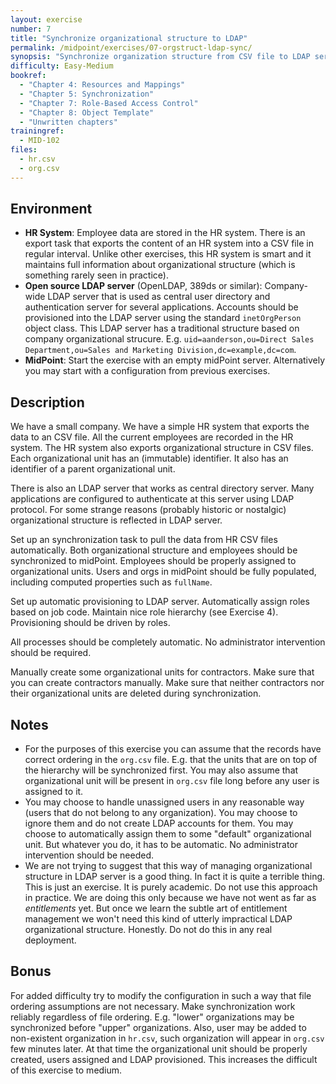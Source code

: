 ```yaml
---
layout: exercise
number: 7
title: "Synchronize organizational structure to LDAP"
permalink: /midpoint/exercises/07-orgstruct-ldap-sync/
synopsis: "Synchronize organization structure from CSV file to LDAP server."
difficulty: Easy-Medium
bookref:
  - "Chapter 4: Resources and Mappings"
  - "Chapter 5: Synchronization"
  - "Chapter 7: Role-Based Access Control"
  - "Chapter 8: Object Template"
  - "Unwritten chapters"
trainingref:
  - MID-102
files:
  - hr.csv
  - org.csv
---
```


## Environment

* **HR System**: Employee data are stored in the HR system. There is an export task that exports the content of an HR system into a CSV file in regular interval. Unlike other exercises, this HR system is smart and it maintains full information about organizational structure (which is something rarely seen in practice).
* **Open source LDAP server** (OpenLDAP, 389ds or similar): Company-wide LDAP server that is used as central user directory and authentication server for several applications. Accounts should be provisioned into the LDAP server using the standard `inetOrgPerson` object class. This LDAP server has a traditional structure based on company organizational strucure. E.g. `uid=aanderson,ou=Direct Sales Department,ou=Sales and Marketing Division,dc=example,dc=com`.
* **MidPoint**: Start the exercise with an empty midPoint server. Alternatively you may start with a configuration from previous exercises.

## Description

We have a small company. We have a simple HR system that exports the data to an CSV file. All the current employees are recorded in the HR system. The HR system also exports organizational structure in CSV files. Each organizational unit has an (immutable) identifier. It also has an identifier of a parent organizational unit.

There is also an LDAP server that works as central directory server. Many applications are configured to authenticate at this server using LDAP protocol. For some strange reasons (probably historic or nostalgic) organizational structure is reflected in LDAP server.

Set up an synchronization task to pull the data from HR CSV files automatically. Both organizational structure and employees should be synchronized to midPoint. Employees should be properly assigned to organizational units. Users and orgs in midPoint should be fully populated, including computed properties such as `fullName`.

Set up automatic provisioning to LDAP server. Automatically assign roles based on job code. Maintain nice role hierarchy (see Exercise 4). Provisioning should be driven by roles.

All processes should be completely automatic. No administrator intervention should be required.

Manually create some organizational units for contractors. Make sure that you can create contractors manually. Make sure that neither contractors nor their organizational units are deleted during synchronization.

## Notes

* For the purposes of this exercise you can assume that the records have correct ordering in the `org.csv` file. E.g. that the units that are on top of the hierarchy will be synchronized first. You may also assume that organizational unit will be present in `org.csv` file long before any user is assigned to it.
* You may choose to handle unassigned users in any reasonable way (users that do not belong to any organization). You may choose to ignore them and do not create LDAP accounts for them. You may choose to automatically assign them to some "default" organizational unit. But whatever you do, it has to be automatic. No administrator intervention should be needed.
* We are not trying to suggest that this way of managing organizational structure in LDAP server is a good thing. In fact it is quite a terrible thing. This is just an exercise. It is purely academic. Do not use this approach in practice. We are doing this only because we have not went as far as *entitlements* yet. But once we learn the subtle art of entitlement management we won't need this kind of utterly impractical LDAP organizational structure. Honestly. Do not do this in any real deployment.

## Bonus

For added difficulty try to modify the configuration in such a way that file ordering assumptions are not necessary. Make synchronization work reliably regardless of file ordering. E.g. "lower" organizations may be synchronized before "upper" organizations. Also, user may be added to non-existent organization in `hr.csv`, such organization will appear in `org.csv` few minutes later. At that time the organizational unit should be properly created, users assigned and LDAP provisioned. This increases the difficult of this exercise to medium.
